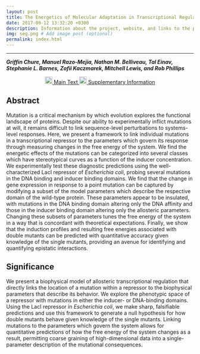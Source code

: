 ```yaml
---
layout: post
title: The Energetics of Molecular Adaptation in Transcriptional Regulation
date: 2017-09-12 13:32:20 +0300
description: Information about the project, website, and links to the paper and SI
img: seg.png # Add image post (optional)
permalink: index.html
---
```


---

<b><i>Griffin Chure, Manuel Razo-Mejia, Nathan M. Belliveau, Tal Einav, Stephanie L.
Barnes, Zofii Kaczmarek, Mitchell Lewis, and Rob Phillips</i></b>

<center>

<a href="{{site.baseurl}}/assets/Chure2019a.pdf"><img
width="20px" src="{{site.baseurl}}/assets/pdf_icon.png"> Main Text </a>  <a href="{{site.baseurl}}/assets/Chure2019a_SI.pdf"><img
width="20px" src="{{site.baseurl}}/assets/pdf_icon.png"> Supplementary Information </a> 

</center>

## Abstract
Mutation is a critical mechanism by which evolution explores the functional
landscape of proteins. Despite our ability to experimentally inflict
mutations at will, it remains difficult to link sequence-level perturbations
to systems-level responses.
Here, we present a framework to link individual mutations in a
transcriptional repressor to the parameters which govern its response through
measuring changes in the free energy of the system. We find the energetic
effects of the mutations can be categorized into several classes which have
stereotypical curves as a function of the inducer concentration. We
experimentally test these diagnostic predictions using the well-characterized
LacI repressor of *Escherichia coli*, probing several mutations in the
DNA binding and inducer binding domains. We find that the change in gene
expression in response to a point mutation can be captured by modifying a
subset of the model parameters which describe the respective domain of the
wild-type protein. These parameters appear to be insulated, with mutations in
the DNA binding domain altering only the DNA affinity and those in the
inducer binding domain altering only the allosteric parameters. Changing
these subsets of parameters tunes the free energy of the system in a way that
is concordant with theoretical expectations. Finally, we show that the
induction profiles and resulting free energies associated with double mutants
can be predicted with quantitative accuracy given knowledge of the single
mutants, providing an avenue for identifying and quantifying epistatic
interactions.


## Significance 
We present a biophysical model of allosteric transcriptional regulation that
directly links the location of a mutation within a repressor to the
biophysical parameters that describe its behavior. We explore the phenotypic
space of a repressor with mutations in either the inducer- or DNA-binding
domains. Using the LacI repressor in *Escherichia coli*, we make sharp, falsifiable
predictions and use this framework to generate a null hypothesis for how
double mutants behave given knowledge of the single mutants. Linking
mutations to the parameters which govern the system allows for quantitative
predictions of how the free energy of the system changes as a result,
permitting coarse graining of high-dimensional data into a single-parameter
description of the mutational consequences.
